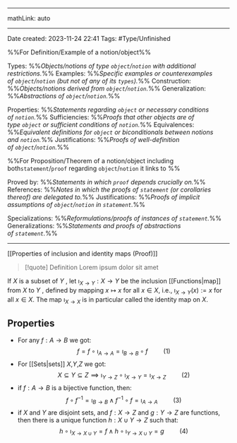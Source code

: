 
---

mathLink: auto

---
Date created: 2023-11-24 22:41
Tags: #Type/Unfinished 

%%For Definition/Example of a notion/object%%

Types: %%_Objects/notions of type `object`/`notion` with additional restrictions._%% 
Examples: %%_Specific examples or counterexamples of `object`/`notion` (but not of any of its `types`)._%%
Construction: %%_Objects/notions derived from `object`/`notion`._%%
Generalization: %%_Abstractions of `object`/`notion`._%%

Properties: %%_Statements regarding `object` or necessary conditions of `notion`._%%
Sufficiencies: %%_Proofs that other objects are of type `object` or sufficient conditions of `notion`._%%
Equivalences: %%_Equivalent definitions for `object` or biconditionals between notions and `notion`._%%
Justifications: %%_Proofs of well-definition of `object`/`notion`._%%

%%For Proposition/Theorem of a notion/object including both`statement`/`proof` regarding `object`/`notion` it links to %%

Proved by: %%_Statements in which `proof` depends crucially on._%%
References: %%_Notes in which the proofs of `statement` (or corollaries thereof) are delegated to._%%
Justifications: %%_Proofs of implicit assumptions of `object`/`notion` in `statement`._%%   

Specializations: %%_Reformulations/proofs of instances of `statement`._%%
Generalizations: %%_Statements and proofs of abstractions of `statement`._%%

---  

[[Properties of inclusion and identity maps (Proof)]]

> [!quote] Definition
> Lorem ipsum dolor sit amet





If $X$ is a subset of $Y$ , let $\imath_{X→Y} : X → Y$ be the inclusion [[Functions|map]] from $X$ to $Y$ , defined by mapping $x \mapsto x$ for all $x ∈ X$, i.e., $\imath_{X→Y} (x) := x$ for all $x ∈ X$. The map $\imath_{X→X}$ is in particular called the identity map on $X$.

## Properties

- For any $f:A \rightarrow B$ we got: $$f=f\circ \imath_{A\rightarrow A} = \imath_{B\rightarrow B}\circ f \hspace{1cm} (1)$$
- For [[Sets|sets]] $X$,$Y$,$Z$ we got: $$X\subseteq Y \subseteq Z \implies \imath_{Y \rightarrow Z}\circ\imath_{X\rightarrow Y}=\imath_{X\rightarrow Z}\hspace{1cm} (2)$$
- if $f : A → B$ is a bijective function, then: $$f\circ f^{−1} = \imath_{B→B} \;\land\; f^{−1} \circ f = \imath_{A→A} \hspace{1cm}(3)$$
- if $X$ and $Y$ are disjoint sets, and $f : X → Z$ and $g : Y → Z$ are functions, then there is a unique function $h : X \cup Y → Z$ such that: $$h \circ \imath_{X→X\cup Y} = f \;\land\; h \circ \imath_{Y →X\cup Y} = g\hspace{1cm}(4)$$


